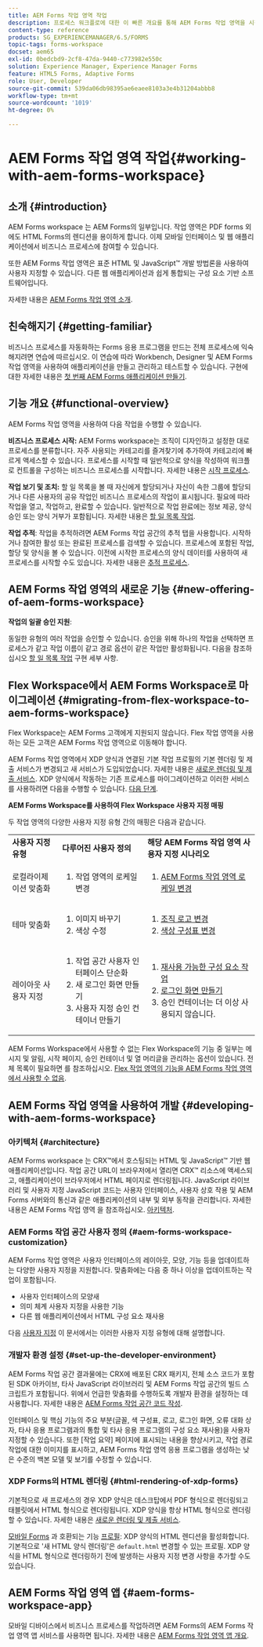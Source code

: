 ```yaml
---
title: AEM Forms 작업 영역 작업
description: 프로세스 워크플로에 대한 이 빠른 개요를 통해 AEM Forms 작업 영역을 시작하십시오.
content-type: reference
products: SG_EXPERIENCEMANAGER/6.5/FORMS
topic-tags: forms-workspace
docset: aem65
exl-id: 0bedcbd9-2cf8-47da-9440-c773982e550c
solution: Experience Manager, Experience Manager Forms
feature: HTML5 Forms, Adaptive Forms
role: User, Developer
source-git-commit: 539da06db98395ae6eaee8103a3e4b31204abbb8
workflow-type: tm+mt
source-wordcount: '1019'
ht-degree: 0%

---
```


# AEM Forms 작업 영역 작업{#working-with-aem-forms-workspace}

## 소개 {#introduction}

AEM Forms workspace 는 AEM Forms의 일부입니다. 작업 영역은 PDF forms 외에도 HTML Forms의 렌디션을 용이하게 합니다. 이제 모바일 인터페이스 및 웹 애플리케이션에서 비즈니스 프로세스에 참여할 수 있습니다.

또한 AEM Forms 작업 영역은 표준 HTML 및 JavaScript™ 개발 방법론을 사용하여 사용자 지정할 수 있습니다. 다른 웹 애플리케이션과 쉽게 통합되는 구성 요소 기반 소프트웨어입니다.

자세한 내용은 [AEM Forms 작업 영역 소개](/help/forms/using/introduction-html-workspace.md).

## 친숙해지기 {#getting-familiar}

비즈니스 프로세스를 자동화하는 Forms 응용 프로그램을 만드는 전체 프로세스에 익숙해지려면 연습에 따르십시오. 이 연습에 따라 Workbench, Designer 및 AEM Forms 작업 영역을 사용하여 애플리케이션을 만들고 관리하고 테스트할 수 있습니다. 구현에 대한 자세한 내용은 [첫 번째 AEM Forms 애플리케이션 만들기](https://help.adobe.com/en_US/livecycle/11.0/CreateFirstApp/index.html).

## 기능 개요 {#functional-overview}

AEM Forms 작업 영역을 사용하여 다음 작업을 수행할 수 있습니다.

**비즈니스 프로세스 시작:** AEM Forms workspace는 조직이 디자인하고 설정한 대로 프로세스를 분류합니다. 자주 사용되는 카테고리를 즐겨찾기에 추가하여 카테고리에 빠르게 액세스할 수 있습니다. 프로세스를 시작할 때 일반적으로 양식을 작성하여 워크플로 컨트롤을 구성하는 비즈니스 프로세스를 시작합니다. 자세한 내용은 [시작 프로세스](/help/forms/using/starting-processes.md).

**작업 보기 및 조치:** 할 일 목록을 볼 때 자신에게 할당되거나 자신이 속한 그룹에 할당되거나 다른 사용자의 공유 작업인 비즈니스 프로세스의 작업이 표시됩니다. 필요에 따라 작업을 열고, 작업하고, 완료할 수 있습니다. 일반적으로 작업 완료에는 정보 제공, 양식 승인 또는 양식 거부가 포함됩니다. 자세한 내용은 [할 일 목록 작업](/help/forms/using/todo-lists.md).

**작업 추적**: 작업을 추적하려면 AEM Forms 작업 공간의 추적 탭을 사용합니다. 시작하거나 참여한 활성 또는 완료된 프로세스를 검색할 수 있습니다. 프로세스에 포함된 작업, 할당 및 양식을 볼 수 있습니다. 이전에 시작한 프로세스의 양식 데이터를 사용하여 새 프로세스를 시작할 수도 있습니다. 자세한 내용은 [추적 프로세스](/help/forms/using/tracking-processes.md).

## AEM Forms 작업 영역의 새로운 기능 {#new-offering-of-aem-forms-workspace}

**작업의 일괄 승인 지원**:

동일한 유형의 여러 작업을 승인할 수 있습니다. 승인을 위해 하나의 작업을 선택하면 프로세스가 같고 작업 이름이 같고 경로 옵션이 같은 작업만 활성화됩니다. 다음을 참조하십시오 [할 일 목록 작업](/help/forms/using/todo-lists.md) 구현 세부 사항.

## Flex Workspace에서 AEM Forms Workspace로 마이그레이션 {#migrating-from-flex-workspace-to-aem-forms-workspace}

Flex Workspace는 AEM Forms 고객에게 지원되지 않습니다. Flex 작업 영역을 사용하는 모든 고객은 AEM Forms 작업 영역으로 이동해야 합니다.

AEM Forms 작업 영역에서 XDP 양식과 연결된 기본 작업 프로필의 기본 렌더링 및 제출 서비스가 변경되고 새 서비스가 도입되었습니다. 자세한 내용은 [새로운 렌더링 및 제출 서비스](/help/forms/using/new-render-submit-service.md). XDP 양식에서 작동하는 기존 프로세스를 마이그레이션하고 이러한 서비스를 사용하려면 다음을 수행할 수 있습니다. [다음 단계](new-render-submit-service.md).

**AEM Forms Workspace를 사용하여 Flex Workspace 사용자 지정 매핑**

두 작업 영역의 다양한 사용자 지정 유형 간의 매핑은 다음과 같습니다.

<table>
 <tbody>
  <tr>
   <td><strong>사용자 지정 유형 </strong></td>
   <td><strong>다루어진 사용자 정의 </strong></td>
   <td><strong>해당 AEM Forms 작업 영역 사용자 지정 시나리오</strong></td>
  </tr>
  <tr>
   <td>로컬라이제이션 맞춤화</td>
   <td>
    <ol>
     <li>작업 영역의 로케일 변경</li>
    </ol> </td>
   <td>
    <ol>
     <li><a href="/help/forms/using/changing-locale-user-interface.md">AEM Forms 작업 영역 로케일 변경</a></li>
    </ol> </td>
  </tr>
  <tr>
   <td>테마 맞춤화</td>
   <td>
    <ol>
     <li>이미지 바꾸기</li>
     <li>색상 수정</li>
    </ol> </td>
   <td>
    <ol>
     <li><a href="/help/forms/using/changing-organization-logo-branding.md">조직 로고 변경</a> </li>
     <li><a href="/help/forms/using/changing-color-scheme-interface.md">색상 구성표 변경</a></li>
    </ol> </td>
  </tr>
  <tr>
   <td>레이아웃 사용자 지정</td>
   <td>
    <ol>
     <li>작업 공간 사용자 인터페이스 단순화<br /> </li>
     <li>새 로그인 화면 만들기</li>
     <li>사용자 지정 승인 컨테이너 만들기</li>
    </ol> </td>
   <td>
    <ol>
     <li><a href="/help/forms/using/description-reusable-components.md">재사용 가능한 구성 요소 작업</a></li>
     <li><a href="/help/forms/using/creating-new-login-screen.md">로그인 화면 만들기</a></li>
     <li>승인 컨테이너는 더 이상 사용되지 않습니다.</li>
    </ol> </td>
  </tr>
 </tbody>
</table>

AEM Forms Workspace에서 사용할 수 없는 Flex Workspace의 기능 중 일부는 메시지 및 알림, 시작 페이지, 승인 컨테이너 및 열 머리글을 관리하는 옵션이 있습니다. 전체 목록이 필요하면 를 참조하십시오. [Flex 작업 영역의 기능을 AEM Forms 작업 영역에서 사용할 수 없음](/help/forms/using/features-flex-workspace-available-html.md).

## AEM Forms 작업 영역을 사용하여 개발 {#developing-with-aem-forms-workspace}

### 아키텍처 {#architecture}

AEM Forms workspace 는 CRX™에서 호스팅되는 HTML 및 JavaScript™ 기반 웹 애플리케이션입니다. 작업 공간 URL이 브라우저에서 열리면 CRX™ 리소스에 액세스되고, 애플리케이션이 브라우저에서 HTML 페이지로 렌더링됩니다. JavaScript 라이브러리 및 사용자 지정 JavaScript 코드는 사용자 인터페이스, 사용자 상호 작용 및 AEM Forms 서버와의 통신과 같은 애플리케이션의 내부 및 외부 동작을 관리합니다. 자세한 내용은 AEM Forms 작업 영역 을 참조하십시오. [아키텍처](/help/forms/using/html-workspace-architecture.md).

### AEM Forms 작업 공간 사용자 정의 {#aem-forms-workspace-customization}

AEM Forms 작업 영역은 사용자 인터페이스의 레이아웃, 모양, 기능 등을 업데이트하는 다양한 사용자 지정을 지원합니다. 맞춤화에는 다음 중 하나 이상을 업데이트하는 작업이 포함됩니다.

* 사용자 인터페이스의 모양새
* 의미 체계 사용자 지정을 사용한 기능
* 다른 웹 애플리케이션에서 HTML 구성 요소 재사용

다음 [사용자 지정](introduction-customizing-html-workspace.md#types-of-customizations) 이 문서에서는 이러한 사용자 지정 유형에 대해 설명합니다.

### 개발자 환경 설정 {#set-up-the-developer-environment}

AEM Forms 작업 공간 결과물에는 CRX에 배포된 CRX 패키지, 전체 소스 코드가 포함된 SDK 아카이브, 타사 JavaScript 라이브러리 및 AEM Forms 작업 공간의 빌드 스크립트가 포함됩니다. 위에서 언급한 맞춤화를 수행하도록 개발자 환경을 설정하는 데 사용합니다. 자세한 내용은 [AEM Forms 작업 공간 코드 작성](introduction-customizing-html-workspace.md#building-html-workspace-code).

인터페이스 및 핵심 기능의 주요 부분(글꼴, 색 구성표, 로고, 로그인 화면, 오류 대화 상자, 타사 응용 프로그램과의 통합 및 타사 응용 프로그램의 구성 요소 재사용)을 사용자 지정할 수 있습니다. 또한 [작업 요약] 페이지에 표시되는 내용을 향상시키고, 작업 경로 작업에 대한 이미지를 표시하고, AEM Forms 작업 영역 응용 프로그램을 생성하는 낮은 수준의 백본 모델 및 보기를 수정할 수 있습니다.

### XDP Forms의 HTML 렌더링 {#html-rendering-of-xdp-forms}

기본적으로 새 프로세스의 경우 XDP 양식은 데스크탑에서 PDF 형식으로 렌더링되고 태블릿에서 HTML 형식으로 렌더링됩니다. XDP 양식을 항상 HTML 형식으로 렌더링할 수 있습니다. 자세한 내용은 [새로운 렌더링 및 제출 서비스](/help/forms/using/new-render-submit-service.md).

[모바일 Forms](https://helpx.adobe.com/livecycle/help/mobile-forms/introduction.html) 과 호환되는 기능 [프로필](https://helpx.adobe.com/livecycle/help/mobile-forms/creating-profile.html): XDP 양식의 HTML 렌디션을 활성화합니다. 기본적으로 &#39;새 HTML 양식 렌더링&#39;은 `default.html` 변경할 수 있는 프로필. XDP 양식을 HTML 형식으로 렌더링하기 전에 발생하는 사용자 지정 변경 사항을 추가할 수도 있습니다.

## AEM Forms 작업 영역 앱 {#aem-forms-workspace-app}

모바일 디바이스에서 비즈니스 프로세스를 작업하려면 AEM Forms의 AEM Forms 작업 영역 앱 서비스를 사용하면 됩니다. 자세한 내용은 [AEM Forms 작업 영역 앱 개요](https://helpx.adobe.com/livecycle/help/mobile-workspace/mobile-workspace-overview.html).
